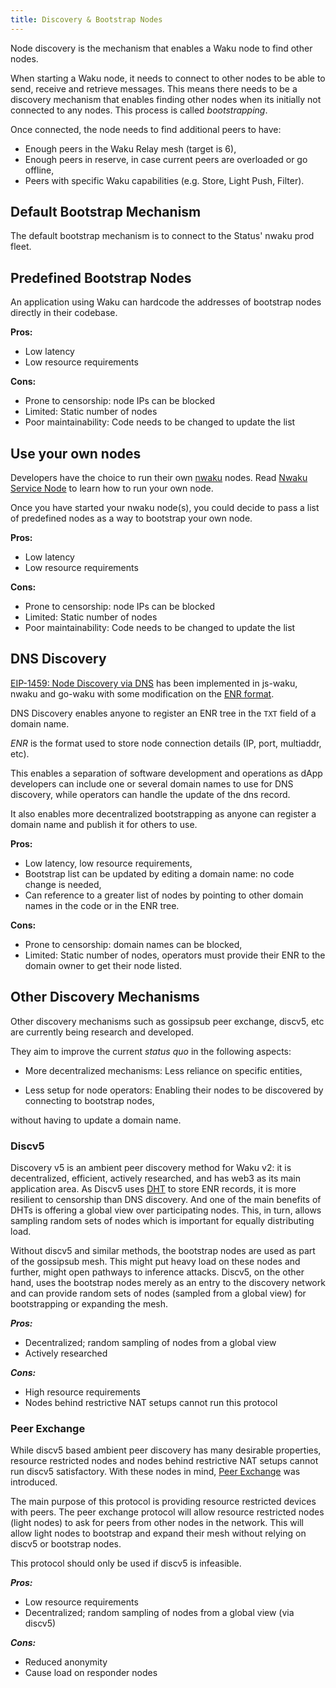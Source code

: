```yaml
---
title: Discovery & Bootstrap Nodes
---
```


Node discovery is the mechanism that enables a Waku node to find other nodes.

When starting a Waku node, it needs to connect to other nodes to be able to send, receive and retrieve messages.
This means there needs to be a discovery mechanism that enables finding other nodes when its initially not connected to any nodes.
This process is called _bootstrapping_.

Once connected, the node needs to find additional peers to have:

- Enough peers in the Waku Relay mesh (target is 6),
- Enough peers in reserve, in case current peers are overloaded or go offline,
- Peers with specific Waku capabilities (e.g. Store, Light Push, Filter).

## Default Bootstrap Mechanism

The default bootstrap mechanism is to connect to the Status' nwaku prod fleet.

## Predefined Bootstrap Nodes

An application using Waku can hardcode the addresses of bootstrap nodes directly in their codebase.

**Pros:**

- Low latency
- Low resource requirements

**Cons:**

- Prone to censorship: node IPs can be blocked
- Limited: Static number of nodes
- Poor maintainability: Code needs to be changed to update the list

## Use your own nodes

Developers have the choice to run their own [nwaku](https://github.com/status-im/nim-waku/) nodes. Read [Nwaku Service Node](https://github.com/status-im/nwaku/tree/master/docs/operators) to learn how to run your own node.

Once you have started your nwaku node(s), you could decide to pass a list of predefined nodes as a way to bootstrap your own node.

**Pros:**

- Low latency
- Low resource requirements

**Cons:**

- Prone to censorship: node IPs can be blocked
- Limited: Static number of nodes
- Poor maintainability: Code needs to be changed to update the list

## DNS Discovery

[EIP-1459: Node Discovery via DNS](https://eips.ethereum.org/EIPS/eip-1459) has been implemented in js-waku, nwaku and go-waku with some modification on the [ENR format](https://rfc.vac.dev/spec/31/).

DNS Discovery enables anyone to register an ENR tree in the `TXT` field of a domain name.

_ENR_ is the format used to store node connection details (IP, port, multiaddr, etc).

This enables a separation of software development and operations as dApp developers can include one or several domain names to use for DNS discovery, while operators can handle the update of the dns record.

It also enables more decentralized bootstrapping as anyone can register a domain name and publish it for others to use.

**Pros:**

- Low latency, low resource requirements,
- Bootstrap list can be updated by editing a domain name: no code change is needed,
- Can reference to a greater list of nodes by pointing to other domain names in the code or in the ENR tree.

**Cons:**

- Prone to censorship: domain names can be blocked,
- Limited: Static number of nodes, operators must provide their ENR to the domain owner to get their node listed.

## Other Discovery Mechanisms

Other discovery mechanisms such as gossipsub peer exchange, discv5, etc are currently being research and developed.

They aim to improve the current _status quo_ in the following aspects:

- More decentralized mechanisms: Less reliance on specific entities,

- Less setup for node operators: Enabling their nodes to be discovered by connecting to bootstrap nodes,

without having to update a domain name.

### Discv5

Discovery v5 is an ambient peer discovery method for Waku v2: it is decentralized, efficient, actively researched, and has web3 as its main application area.
As Discv5 uses [DHT](https://en.wikipedia.org/wiki/Distributed_hash_table) to store ENR records, it is more resilient to censorship than DNS discovery.
And one of the main benefits of DHTs is offering a global view over participating nodes. This, in turn, allows sampling random sets of nodes which is important for equally distributing load.

Without discv5 and similar methods, the bootstrap nodes are used as part of the gossipsub mesh. This might put heavy load on these nodes and further, might open pathways to inference attacks. Discv5, on the other hand, uses the bootstrap nodes merely as an entry to the discovery network and can provide random sets of nodes (sampled from a global view) for bootstrapping or expanding the mesh.

**_Pros:_**

- Decentralized; random sampling of nodes from a global view
- Actively researched

**_Cons:_**

- High resource requirements
- Nodes behind restrictive NAT setups cannot run this protocol

### Peer Exchange

While discv5 based ambient peer discovery has many desirable properties, resource restricted nodes and nodes behind restrictive NAT setups cannot run discv5 satisfactory.
With these nodes in mind, [Peer Exchange](https://rfc.vac.dev/spec/34/) was introduced.

The main purpose of this protocol is providing resource restricted devices with peers.
The peer exchange protocol will allow resource restricted nodes (light nodes) to ask for peers from other nodes in the network. This will allow light nodes to bootstrap and expand their mesh without relying on discv5 or bootstrap nodes.

This protocol should only be used if discv5 is infeasible.

**_Pros:_**

- Low resource requirements
- Decentralized; random sampling of nodes from a global view (via discv5)

**_Cons:_**

- Reduced anonymity
- Cause load on responder nodes
